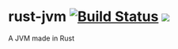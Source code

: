 # rust-jvm [![Build Status](https://travis-ci.org/lolzballs/rust-jvm.svg?branch=master)](https://travis-ci.org/lolzballs/rust-jvm) [![](https://tokei.rs/b1/github/lolzballs/rust-jvm)](https://github.com/Aaronepower/tokei)
A JVM made in Rust
